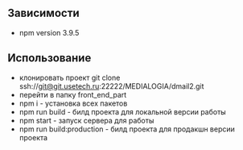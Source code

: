  ## Зависимости

 - npm  version 3.9.5

 ## Использование
 - клонировать проект  git clone ssh://git@git.usetech.ru:22222/MEDIALOGIA/dmail2.git
 - перейти в папку front_end_part
 - npm i  - установка всех пакетов
 - npm run build - билд проекта для локальной версии работы
 - npm start -  запуск сервера для работы
 - npm run build:production - билд проекта для продакшн версии проекта
